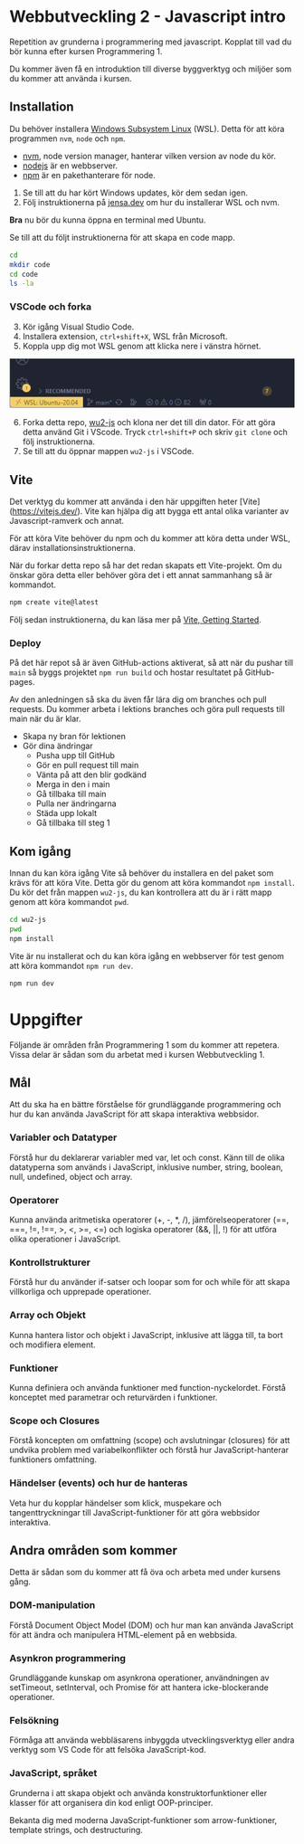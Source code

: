 # Webbutveckling 2 - Javascript intro

Repetition av grunderna i programmering med javascript. Kopplat till vad du bör kunna efter kursen Programmering 1.

Du kommer även få en introduktion till diverse byggverktyg och miljöer som du kommer att använda i kursen.


## Installation

Du behöver installera [Windows Subsystem Linux](https://learn.microsoft.com/en-us/windows/wsl/about) (WSL). Detta för att köra programmen `nvm`, `node` och `npm`.

 - [nvm](https://github.com/nvm-sh/nvm), node version manager, hanterar vilken version av node du kör.
 - [nodejs](https://nodejs.org/en) är en webbserver.
 - [npm](https://www.npmjs.com/) är en pakethanterare för node.

1. Se till att du har kört Windows updates, kör dem sedan igen.
2. Följ instruktionerna på [jensa.dev](https://jensa.dev/posts/webbserver-programmering/) om hur du installerar WSL och nvm.

**Bra** nu bör du kunna öppna en terminal med Ubuntu.

Se till att du följt instruktionerna för att skapa en code mapp.

```bash
cd
mkdir code
cd code
ls -la
```

### VSCode och forka

3. Kör igång Visual Studio Code.
4. Installera extension, `ctrl+shift+X`, WSL från Microsoft.
5. Koppla upp dig mot WSL genom att klicka nere i vänstra hörnet.

![WSL](./assets/images/wslvscode.png)

6. Forka detta repo, [wu2-js](https://github.com/jensadev/wu2-js) och klona ner det till din dator. För att göra detta använd Git i VScode. Tryck `ctrl+shift+P` och skriv `git clone` och följ instruktionerna.
7. Se till att du öppnar mappen `wu2-js` i VSCode.

## Vite

Det verktyg du kommer att använda i den här uppgiften heter [Vite] (https://vitejs.dev/). Vite kan hjälpa dig att bygga ett antal olika varianter av Javascript-ramverk och annat.

För att köra Vite behöver du npm och du kommer att köra detta under WSL, därav installationsinstruktionerna.

När du forkar detta repo så har det redan skapats ett Vite-projekt. Om du önskar göra detta eller behöver göra det i ett annat sammanhang så är kommandot.

```bash
npm create vite@latest
```

Följ sedan instruktionerna, du kan läsa mer på [Vite, Getting Started](https://vitejs.dev/guide/).


### Deploy

På det här repot så är även GitHub-actions aktiverat, så att när du pushar till `main` så byggs projektet `npm run build` och hostar resultatet på GitHub-pages.

Av den anledningen så ska du även får lära dig om branches och pull requests. Du kommer arbeta i lektions branches och göra pull requests till main när du är klar.

 - Skapa ny bran för lektionen
 - Gör dina ändringar
    - Pusha upp till GitHub
    - Gör en pull request till main
    - Vänta på att den blir godkänd
    - Merga in den i main
    - Gå tillbaka till main
    - Pulla ner ändringarna
    - Städa upp lokalt
    - Gå tillbaka till steg 1

## Kom igång

Innan du kan köra igång Vite så behöver du installera en del paket som krävs för att köra Vite. Detta gör du genom att köra kommandot `npm install`. Du kör det från mappen `wu2-js`, du kan kontrollera att du är i rätt mapp genom att köra kommandot `pwd`.

```bash
cd wu2-js
pwd
npm install
```

Vite är nu installerat och du kan köra igång en webbserver för test genom att köra kommandot `npm run dev`.

```bash
npm run dev
```

# Uppgifter

Följande är områden från Programmering 1 som du kommer att repetera. Vissa delar är sådan som du arbetat med i kursen Webbutveckling 1.

## Mål

Att du ska ha en bättre förståelse för grundläggande programmering och hur du kan använda JavaScript för att skapa interaktiva webbsidor.

### Variabler och Datatyper

Förstå hur du deklarerar variabler med var, let och const. Känn till de olika datatyperna som används i JavaScript, inklusive number, string, boolean, null, undefined, object och array.

### Operatorer

Kunna använda aritmetiska operatorer (+, -, *, /), jämförelseoperatorer (==, ===, !=, !==, >, <, >=, <=) och logiska operatorer (&&, ||, !) för att utföra olika operationer i JavaScript.

### Kontrollstrukturer

Förstå hur du använder if-satser och loopar som for och while för att skapa villkorliga och upprepade operationer.

### Array och Objekt

Kunna hantera listor och objekt i JavaScript, inklusive att lägga till, ta bort och modifiera element.

### Funktioner

Kunna definiera och använda funktioner med function-nyckelordet. Förstå konceptet med parametrar och returvärden i funktioner.

### Scope och Closures

Förstå koncepten om omfattning (scope) och avslutningar (closures) för att undvika problem med variabelkonflikter och förstå hur JavaScript-hanterar funktioners omfattning.

### Händelser (events) och hur de hanteras

Veta hur du kopplar händelser som klick, muspekare och tangenttryckningar till JavaScript-funktioner för att göra webbsidor interaktiva.


## Andra områden som kommer

Detta är sådan som du kommer att få öva och arbeta med under kursens gång.

### DOM-manipulation

Förstå Document Object Model (DOM) och hur man kan använda JavaScript för att ändra och manipulera HTML-element på en webbsida.


### Asynkron programmering

Grundläggande kunskap om asynkrona operationer, användningen av setTimeout, setInterval, och Promise för att hantera icke-blockerande operationer.

### Felsökning

Förmåga att använda webbläsarens inbyggda utvecklingsverktyg eller andra verktyg som VS Code för att felsöka JavaScript-kod.


### JavaScript, språket

Grunderna i att skapa objekt och använda konstruktorfunktioner eller klasser för att organisera din kod enligt OOP-principer.

Bekanta dig med moderna JavaScript-funktioner som arrow-funktioner, template strings, och destructuring.